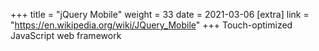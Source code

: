 +++
title = "jQuery Mobile"
weight = 33
date = 2021-03-06
[extra]
link = "https://en.wikipedia.org/wiki/JQuery_Mobile"
+++
Touch-optimized JavaScript web framework

